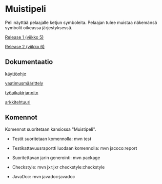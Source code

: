 # Muistipeli

Peli näyttää pelaajalle ketjun symboleita. Pelaajan tulee muistaa näkemänsä symbolit oikeassa järjestyksessä.


[Release 1 (viikko 5)](https://github.com/valtterin/otm-harjoitustyo/releases/tag/viikko5Final)

[Release 2 (viikko 6)](https://github.com/valtterin/otm-harjoitustyo/releases/tag/viikko6Final)




## Dokumentaatio

[käyttöohje](https://github.com/valtterin/otm-harjoitustyo/blob/master/Dokumentaatio/kayttoohje.md)

[vaatimusmäärittely](https://github.com/valtterin/otm-harjoitustyo/blob/master/Dokumentaatio/vaatimusmaarittely.md)

[työaikakirjanpito](https://github.com/valtterin/otm-harjoitustyo/blob/master/Dokumentaatio/tyoaikakirjanpito.txt)

[arkkitehtuuri](https://github.com/valtterin/otm-harjoitustyo/blob/master/Dokumentaatio/arkkitehtuuri.md)




## Komennot

Komennot suoritetaan kansiossa "Muistipeli".

- Testit suoritetaan komennolla: mvn test

- Testikattavuusraportti luodaan komennolla: mvn jacoco:report

- Suoritettavan jarin generointi: mvn package

- Checkstyle: mvn jxr:jxr checkstyle:checkstyle

- JavaDoc: mvn javadoc:javadoc



